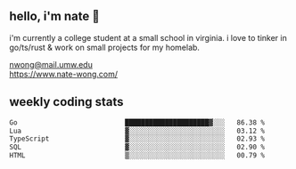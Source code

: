## hello, i'm nate 👋
i'm currently a college student at a small school in virginia. i love to tinker in go/ts/rust & work on small projects for my homelab.

nwong@mail.umw.edu <br/>
https://www.nate-wong.com/

## weekly coding stats
<!--START_SECTION:waka-->

```txt
Go                           █████████████████████▓░░░   86.38 %
Lua                          ▓░░░░░░░░░░░░░░░░░░░░░░░░   03.12 %
TypeScript                   ▓░░░░░░░░░░░░░░░░░░░░░░░░   02.93 %
SQL                          ▓░░░░░░░░░░░░░░░░░░░░░░░░   02.90 %
HTML                         ▒░░░░░░░░░░░░░░░░░░░░░░░░   00.79 %
```

<!--END_SECTION:waka-->
